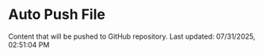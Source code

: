 # Auto Push File

Content that will be pushed to GitHub repository.
Last updated: 07/31/2025, 02:51:04 PM